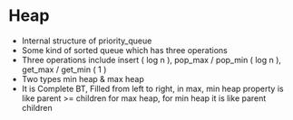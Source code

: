 # Heap

* Internal structure of priority_queue
* Some kind of sorted queue which has three operations
* Three operations include insert ( log n ), pop_max / pop_min ( log n ), get_max / get_min ( 1 )
* Two types min heap & max heap
* It is Complete BT, Filled from left to right, in max, min heap property is like parent >= children for max heap, for min heap it is like parent children
